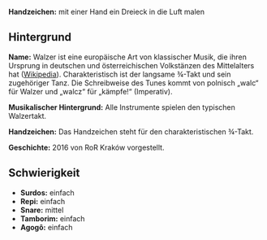 **Handzeichen:** mit einer Hand ein Dreieck in die Luft malen

## Hintergrund

**Name:** Walzer ist eine europäische Art von klassischer Musik, die ihren
Ursprung in deutschen und österreichischen Volkstänzen des Mittelalters hat
([Wikipedia](https://en.wikipedia.org/wiki/Waltz_(music))). Charakteristisch ist
der langsame ¾-Takt und sein zugehöriger Tanz. Die Schreibweise des Tunes kommt
von polnisch „walc“ für Walzer und „walcz“ für „kämpfe!“ (Imperativ).

**Musikalischer Hintergrund:** Alle Instrumente spielen den typischen
Walzertakt.

**Handzeichen:** Das Handzeichen steht für den charakteristischen ¾-Takt.

**Geschichte:** 2016 von RoR Kraków vorgestellt.

## Schwierigkeit

* **Surdos:** einfach
* **Repi:** einfach
* **Snare:** mittel
* **Tamborim:** einfach
* **Agogô:** einfach
